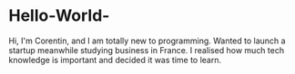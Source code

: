 # Hello-World-

Hi, 
I'm Corentin, and I am totally new to programming. 
Wanted to launch a startup meanwhile studying business in France.
I realised how much tech knowledge is important and decided it was time to learn.
